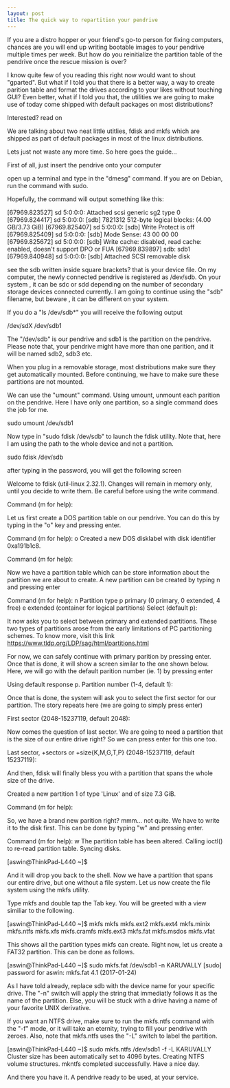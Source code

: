 ```yaml
---
layout: post
title: The quick way to repartition your pendrive  
---
```


If you are a distro hopper or your friend's go-to person for fixing computers, chances are you will end up writing bootable images to your pendrive multiple times per week. But how do you reinitialize the partition table of the pendrive once the rescue mission is over?

I know quite few of you reading this right now would want to shout "gparted". But what if I told you that there is a better way, a way to create parition table and format the drives according to your likes without touching GUI? Even better, what if I told you that, the utilities we are going to make use of today come shipped with default packages on most distributions?

Interested? read on

We are talking about two neat little utitlies, fdisk and mkfs which are shipped
as part of default packages in most of the linux distributions.

Lets just not waste any more time. So here goes the guide...

First of all, just insert the pendrive onto your computer

open up a terminal and type in the "dmesg" command. If you are on Debian, run
the command with sudo.

Hopefully, the command will output something like this:

[67969.823527] sd 5:0:0:0: Attached scsi generic sg2 type 0
[67969.824417] sd 5:0:0:0: [sdb] 7821312 512-byte logical blocks: (4.00 GB/3.73 GiB)
[67969.825407] sd 5:0:0:0: [sdb] Write Protect is off
[67969.825409] sd 5:0:0:0: [sdb] Mode Sense: 43 00 00 00
[67969.825672] sd 5:0:0:0: [sdb] Write cache: disabled, read cache: enabled, doesn't support DPO or FUA
[67969.839897]  sdb: sdb1
[67969.840948] sd 5:0:0:0: [sdb] Attached SCSI removable disk

see the sdb written inside square brackets? that is your device file. On my
computer, the newly connected pendrive is registered as /dev/sdb. On your system
, it can be sdc or sdd depending on the number of secondary storage devices
connected currently. I am going to continue using the "sdb" filename, but beware
, it can be different on your system.

If you do a "ls /dev/sdb*" you will receive the following output

/dev/sdX  /dev/sdb1 

The "/dev/sdb" is our pendrive and sdb1 is the partition on the pendrive. Please
note that, your pendrive might have more than one parition, and it will be named
sdb2, sdb3 etc.

When you plug in a removable storage, most distributions make sure they get
automatically mounted. Before continuing, we have to make sure these partitions 
are not mounted.

We can use the "umount" command. Using umount, unmount each parition on the
pendrive. Here I have only one partition, so a single command does the job for
me.

sudo umount /dev/sdb1

Now type in "sudo fdisk /dev/sdb" to launch the fdisk utility. Note that, here I
am using the path to the whole device and not a partition.

sudo fdisk /dev/sdb

after typing in the password, you will get the following screen

Welcome to fdisk (util-linux 2.32.1).
Changes will remain in memory only, until you decide to write them.
Be careful before using the write command.


Command (m for help): 

Let us first create a DOS partition table on our pendrive. You can do this by
typing in the "o" key and pressing enter.

Command (m for help): o
Created a new DOS disklabel with disk identifier 0xa191b1c8.

Command (m for help):

Now we have a partition table which can be store information about the
partition we are about to create. A new partition can be created by typing n and
pressing enter

Command (m for help): n
Partition type
   p   primary (0 primary, 0 extended, 4 free)
   e   extended (container for logical partitions)
Select (default p):

It now asks you to select between primary and extended partitions. These two
types of partitions arose from the early limitations of PC partitioning schemes.
To know more, visit this link https://www.tldp.org/LDP/sag/html/partitions.html

For now, we can safely continue with primary parition by pressing enter. Once
that is done, it will show a screen similar to the one shown below. Here, we
will go with the default parition number (ie. 1) by pressing enter

Using default response p.
Partition number (1-4, default 1):

Once that is done, the system will ask you to select the first sector for our
partition. The story repeats here (we are going to simply press enter)

First sector (2048-15237119, default 2048):

Now comes the question of last sector. We are going to need a partition that
is the size of our entire drive right? So we can press enter for this one too.

Last sector, +sectors or +size{K,M,G,T,P} (2048-15237119, default 15237119):

And then, fdisk will finally bless you with a partition that spans the whole
size of the drive.

Created a new partition 1 of type 'Linux' and of size 7.3 GiB.

Command (m for help):

So, we have a brand new parition right? mmm... not quite. We have to write it
to the disk first. This can be done by typing "w" and pressing enter.

Command (m for help): w
The partition table has been altered.
Calling ioctl() to re-read partition table.
Syncing disks.

[aswin@ThinkPad-L440 ~]$

And it will drop you back to the shell. Now we have a partition that spans our
entire drive, but one without a file system. Let us now create the file system
using the mkfs utility.

Type mkfs and double tap the Tab key. You will be greeted with a view similiar
to the following.

[aswin@ThinkPad-L440 ~]$ mkfs
mkfs         mkfs.ext2    mkfs.ext4    mkfs.minix   mkfs.ntfs    mkfs.xfs
mkfs.cramfs  mkfs.ext3    mkfs.fat     mkfs.msdos   mkfs.vfat

This shows all the partition types mkfs can create. Right now, let us create a
FAT32 partition. This can be done as follows.

[aswin@ThinkPad-L440 ~]$ sudo mkfs.fat /dev/sdb1 -n KARUVALLY
[sudo] password for aswin:
mkfs.fat 4.1 (2017-01-24)

As I have told already, replace sdb with the device name for your specific
drive. The "-n" switch will apply the string that immediatly follows it as the
name of the partition. Else, you will be stuck with a drive having a name of
your favorite UNIX derivative.

If you want an NTFS drive, make sure to run the mkfs.ntfs command with the "-f"
mode, or it will take an eternity, trying to fill your pendrive with zeroes.
Also, note that mkfs.ntfs uses the "-L" switch to label the partition.

[aswin@ThinkPad-L440 ~]$ sudo mkfs.ntfs /dev/sdb1 -f -L KARUVALLY
Cluster size has been automatically set to 4096 bytes.
Creating NTFS volume structures.
mkntfs completed successfully. Have a nice day.

And there you have it. A pendrive ready to be used, at your service.
